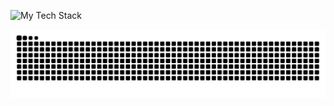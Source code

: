 ![My Tech Stack](https://skillicons.dev/icons?i=gcp,aws,terraform,docker,kubernetes,python,bash,githubactions,linux)

<picture>
  <source media="(prefers-color-scheme: dark)" srcset="https://raw.githubusercontent.com/eman-cickusic/eman-cickusic/output/github-snake-dark.svg">
  <source media="(prefers-color-scheme: light)" srcset="https://raw.githubusercontent.com/eman-cickusic/eman-cickusic/output/github-snake.svg">
  <img alt="github snake animation" src="https://raw.githubusercontent.com/eman-cickusic/eman-cickusic/output/github-snake.svg">
</picture>
